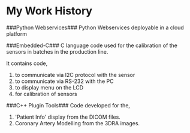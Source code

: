 # My Work History


###Python Webservices###
Python Webservices deployable in a cloud platform


###Embedded-C###
C language code used for the calibration of the sensors in batches in the production line.

It contains code,

1. to communicate via I2C protocol with the sensor
2. to communicate via RS-232 with the PC
3. to display menu on the LCD
4. for calibration of sensors


###C++ Plugin Tools###
Code developed for the,

1. 'Patient Info' display from the DICOM files.
2. Coronary Artery Modelling from the 3DRA images.

